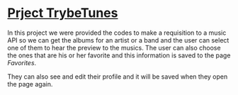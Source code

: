 # [Prject TrybeTunes](https://deboraserra.github.io/project-trybe-tunes/)

In this project we were provided the codes to make a requisition to a music API so we can get the albums for an artist or a band and the user can select one of them to hear the preview to the musics. The user can also choose the ones that are his or her favorite and this information is saved to the page _Favorites_.

They can also see and edit their profile and it will be saved when they  open the page again.